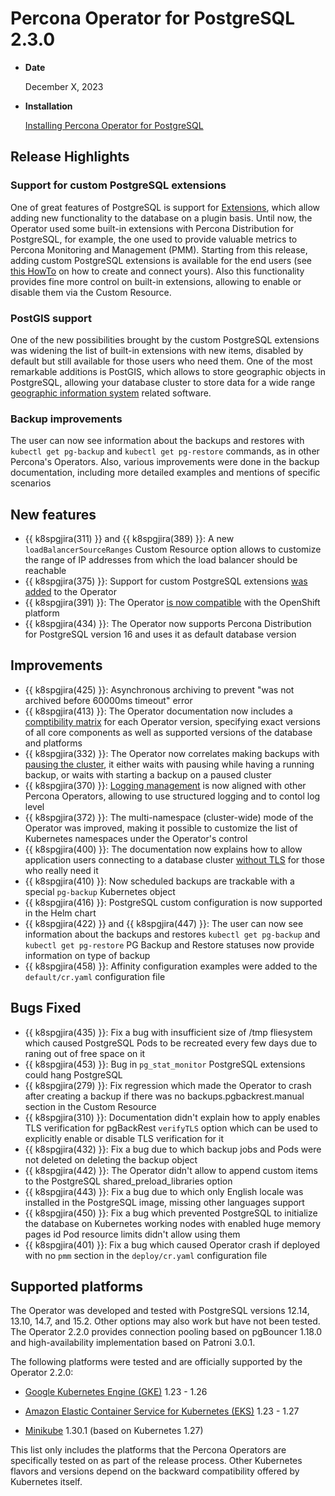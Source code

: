 # Percona Operator for PostgreSQL 2.3.0

* **Date**

    December X, 2023

* **Installation**

    [Installing Percona Operator for PostgreSQL](../System-Requirements.md#installation-guidelines) 

## Release Highlights

### Support for custom PostgreSQL extensions

One of great features of PostgreSQL is support for [Extensions](https://www.postgresql.org/download/products/6-postgresql-extensions/), which allow adding new functionality to the database on a plugin basis. Until now, the Operator used some built-in extensions with Percona Distribution for PostgreSQL, for example, the one used to provide valuable metrics to Percona Monitoring and Management (PMM). Starting from this release, adding custom PostgreSQL extensions is available for the end users (see [this HowTo](../extensions.md) on how to create and connect yours). Also this functionality provides fine more control on built-in extensions, allowing to enable or disable them via the Custom Resource.

### PostGIS support

One of the new possibilities brought by the custom PostgreSQL extensions was widening the list of built-in extensions with new items, disabled by default but still available for those users who need them. One of the most remarkable additions is PostGIS, which allows to store geographic objects in PostgreSQL, allowing your database cluster to store data for a wide range [geographic information system](https://en.wikipedia.org/wiki/Geographic_information_system) related software.

### Backup improvements

The user can  now see information about the backups and restores with  `kubectl get pg-backup` and `kubectl get pg-restore`  commands, as in other Percona's Operators. Also, various improvements were done in the backup documentation, including more detailed examples and mentions of specific scenarios

## New features

* {{ k8spgjira(311) }} and {{ k8spgjira(389) }}:  A new `loadBalancerSourceRanges` Custom Resource option allows to customize the range of IP addresses from which the load balancer should be reachable
* {{ k8spgjira(375) }}:  Support for custom PostgreSQL extensions [was added](../extensions.md) to the Operator
* {{ k8spgjira(391) }}:  The Operator [is now compatible](../openshift.md) with the OpenShift platform
* {{ k8spgjira(434) }}:  The Operator now supports Percona Distribution for PostgreSQL version 16 and uses it as default database version

## Improvements

* {{ k8spgjira(425) }}:  Asynchronous archiving to prevent "was not archived before 60000ms timeout" error
* {{ k8spgjira(413) }}:  The Operator documentation now includes a [comptibility matrix](../versions.md) for each Operator version, specifying exact versions of all core components as well as supported versions of the database and platforms
* {{ k8spgjira(332) }}:  The Operator now correlates making backups with [pausing the cluster](../pause.md), it either waits with pausing while having a running backup, or waits with starting a backup on a paused cluster
* {{ k8spgjira(370) }}:  [Logging management](../debug-logs.md) is now aligned with other Percona Operators, allowing to use structured logging and to contol log level
* {{ k8spgjira(372) }}:  The multi-namespace (cluster-wide) mode of the Operator was improved, making it possible to customize the list of Kubernetes namespaces under the Operator's control
* {{ k8spgjira(400) }}:  The documentation now explains how to allow application users connecting to a database cluster [without TLS](../TLS.md#allow-bypassing-tls) for those who really need it
* {{ k8spgjira(410) }}:  Now scheduled backups are trackable with a special `pg-backup` Kubernetes object
* {{ k8spgjira(416) }}:  PostgreSQL custom configuration is now supported  in the Helm chart
* {{ k8spgjira(422) }} and {{ k8spgjira(447) }}: The user can  now see information about the backups and restores  `kubectl get pg-backup` and `kubectl get pg-restore` PG Backup and Restore statuses now provide information on type of backup
* {{ k8spgjira(458) }}:  Affinity configuration examples were added to the `default/cr.yaml` configuration file

## Bugs Fixed

* {{ k8spgjira(435) }}:  Fix a bug with insufficient size of /tmp fliesystem which caused PostgreSQL Pods to be recreated every few days due to raning out of free space on it
* {{ k8spgjira(453) }}:  Bug in `pg_stat_monitor` PostgreSQL extensions could hang PostgreSQL
* {{ k8spgjira(279) }}:  Fix regression which made the Operator to crash after creating a backup if there was no backups.pgbackrest.manual section in the Custom Resource
* {{ k8spgjira(310) }}:  Documentation didn't explain how to apply  enables TLS verification for pgBackRest `verifyTLS` option which can be used to explicitly enable or disable TLS verification for it
* {{ k8spgjira(432) }}:  Fix a bug due to which backup jobs and Pods were not deleted on deleting the backup object
* {{ k8spgjira(442) }}:  The Operator didn't allow to append custom items to the PostgreSQL shared_preload_libraries option
* {{ k8spgjira(443) }}:  Fix a bug due to which only English locale was installed in the PostgreSQL image, missing other languages support
* {{ k8spgjira(450) }}:  Fix a bug which prevented PostgreSQL to initialize the database on Kubernetes working nodes with enabled huge memory pages id Pod resource limits didn't allow using them
* {{ k8spgjira(401) }}:  Fix a bug which caused Operator crash if deployed with no `pmm` section in the `deploy/cr.yaml` configuration file

## Supported platforms

The Operator was developed and tested with PostgreSQL versions 12.14, 13.10, 14.7, and 15.2. Other options may also work but have not been tested. The Operator 2.2.0 provides connection pooling based on pgBouncer 1.18.0 and high-availability implementation based on Patroni 3.0.1.

The following platforms were tested and are officially supported by the Operator
2.2.0:

* [Google Kubernetes Engine (GKE)](https://cloud.google.com/kubernetes-engine) 1.23 - 1.26

* [Amazon Elastic Container Service for Kubernetes (EKS)](https://aws.amazon.com) 1.23 - 1.27

* [Minikube](https://github.com/kubernetes/minikube) 1.30.1 (based on Kubernetes 1.27)

This list only includes the platforms that the Percona Operators are specifically tested on as part of the release process. Other Kubernetes flavors and versions depend on the backward compatibility offered by Kubernetes itself.
